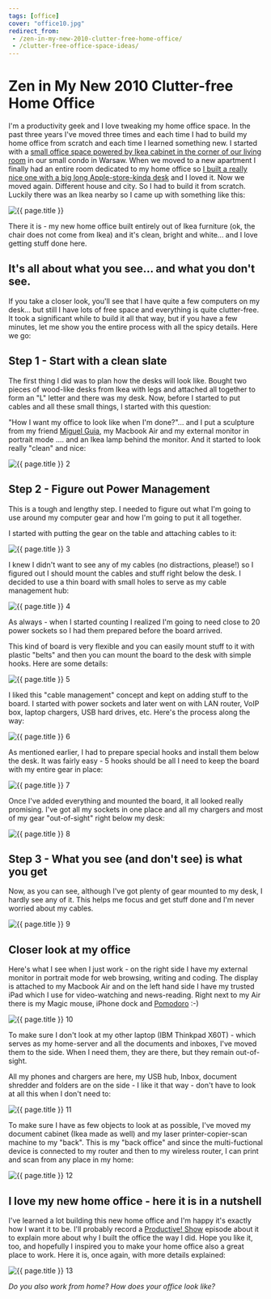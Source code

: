 ```yaml
---
tags: [office]
cover: "office10.jpg"
redirect_from:
 - /zen-in-my-new-2010-clutter-free-home-office/
 - /clutter-free-office-space-ideas/
---
```


# Zen in My New 2010 Clutter-free Home Office


I'm a productivity geek and I love tweaking my home office space. In the past three years I've moved three times and each time I had to build my home office from scratch and each time I learned something new.  I started with a [small office space powered by Ikea cabinet in the corner of our living room](/declutter-your-desk-why-i-love-my-clutter-fre) in our small condo in Warsaw. When we moved to a new apartment I finally had an entire room dedicated to my home office so [I built a really nice one with a big long Apple-store-kinda desk](/christmas-cleaning-clutter-free-productive-ho) and I loved it. Now we moved again. Different house and city. So I had to build it from scratch. Luckily there was an Ikea nearby so I came up with something like this:

<!--More-->

![{{ page.title }}](/img/zen-in-my-new-2010-clutter-free-home-office.jpg)

There it is - my new home office built entirely out of Ikea furniture (ok, the chair does not come from Ikea) and it's clean, bright and white... and I love getting stuff done here.

## It's all about what you see... and what you don't see.

If you take a closer look, you'll see that I have quite a few computers on my desk... but still I have lots of free space and everything is quite clutter-free. It took a significant while to build it all that way, but if you have a few minutes, let me show you the entire process with all the spicy details. Here we go:

## Step 1 - Start with a clean slate

The first thing I did was to plan how the desks will look like. Bought two pieces of wood-like desks from Ikea with legs and attached all together to form an "L" letter and there was my desk. Now, before I started to put cables and all these small things, I started with this question:

"How I want my office to look like when I'm done?"... and I put a sculpture from my friend [Miguel Guia](http://www.MiguelGuia.com/), my Macbook Air and my external monitor in portrait mode .... and an Ikea lamp behind the monitor. And it started to look really "clean" and nice:

![{{ page.title }} 2](/img/zen-in-my-new-2010-clutter-free-home-office-2.jpg)

## Step 2 - Figure out Power Management

This is a tough and lengthy step. I needed to figure out what I'm going to use around my computer gear and how I'm going to put it all together.

I started with putting the gear on the table and attaching cables to it:

![{{ page.title }} 3](/img/zen-in-my-new-2010-clutter-free-home-office-3.jpg)

I knew I didn't want to see any of my cables (no distractions, please!) so I figured out I should mount the cables and stuff right below the desk. I decided to use a thin board with small holes to serve as my cable management hub:

![{{ page.title }} 4](/img/zen-in-my-new-2010-clutter-free-home-office-4.jpg)

As always - when I started counting I realized I'm going to need close to 20 power sockets so I had them prepared before the board arrived.

This kind of board is very flexible and you can easily mount stuff to it with plastic "belts" and then you can mount the board to the desk with simple hooks. Here are some details:

![{{ page.title }} 5](/img/zen-in-my-new-2010-clutter-free-home-office-5.jpg)

I liked this "cable management" concept and kept on adding stuff to the board. I started with power sockets and later went on with LAN router, VoIP box, laptop chargers, USB hard drives, etc. Here's the process along the way:

![{{ page.title }} 6](/img/zen-in-my-new-2010-clutter-free-home-office-6.jpg)

As mentioned earlier, I had to prepare special hooks and install them below the desk. It was fairly easy - 5 hooks should be all I need to keep the board with my entire gear in place:

![{{ page.title }} 7](/img/zen-in-my-new-2010-clutter-free-home-office-7.jpg)

Once I've added everything and mounted the board, it all looked really promising. I've got all my sockets in one place and all my chargers and most of my gear "out-of-sight" right below my desk:

![{{ page.title }} 8](/img/zen-in-my-new-2010-clutter-free-home-office-8.jpg)

## Step 3 - What you see (and don't see) is what you get

Now, as you can see, although I've got plenty of gear mounted to my desk, I hardly see any of it. This helps me focus and get stuff done and I'm never worried about my cables.

![{{ page.title }} 9](/img/zen-in-my-new-2010-clutter-free-home-office-9.jpg)

## Closer look at my office

Here's what I see when I just work - on the right side I have my external monitor in portrait mode for web browsing, writing and coding. The display is attached to my Macbook Air and on the left hand side I have my trusted iPad which I use for video-watching and news-reading. Right next to my Air there is my Magic mouse, iPhone dock and [Pomodoro](/pomodoro-technique-and-other-simple-ways-to-g) :-)

![{{ page.title }} 10](/img/zen-in-my-new-2010-clutter-free-home-office-10.jpg)

To make sure I don't look at my other laptop (IBM Thinkpad X60T) - which serves as my home-server and all the documents and inboxes, I've moved them to the side. When I need them, they are there, but they remain out-of-sight.

All my phones and chargers are here, my USB hub, Inbox, document shredder and folders are on the side - I like it that way - don't have to look at all this when I don't need to:

![{{ page.title }} 11](/img/zen-in-my-new-2010-clutter-free-home-office-11.jpg)

To make sure I have as few objects to look at as possible, I've moved my document cabinet (Ikea made as well) and my laser printer-copier-scan machine to my "back". This is my "back office" and since the multi-fuctional device is connected to my router and then to my wireless router, I can print and scan from any place in my home:

![{{ page.title }} 12](/img/zen-in-my-new-2010-clutter-free-home-office-12.jpg)

## I love my new home office - here it is in a nutshell

I've learned a lot building this new home office and I'm happy it's exactly how I want it to be. I'll probably record a [Productive! Show](/show/) episode about it to explain more about why I built the office the way I did. Hope you like it, too, and hopefully I inspired you to make your home office also a great place to work. Here it is, once again, with more details explained:

![{{ page.title }} 13](/img/zen-in-my-new-2010-clutter-free-home-office-13.jpg)

_Do you also work from home? How does your office look like?_


[n]: https://michael.gratis/nozbe